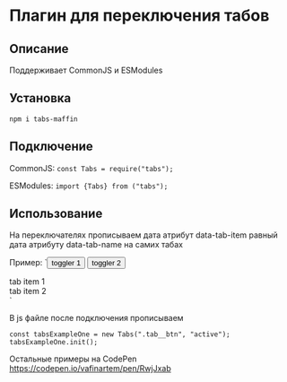 # Плагин для переключения табов

## Описание

Поддерживает CommonJS и ESModules

## Установка

`npm i tabs-maffin`

## Подключение

CommonJS:
`const Tabs = require("tabs");`

ESModules:
`import {Tabs} from ("tabs");`

## Использование

На переключателях прописываем дата атрибут data-tab-item равный дата атрибуту data-tab-name на самих табах

Пример:
`<button class="tab__btn active" data-tab-name="tab-1">toggler 1</button>
<button class="tab__btn" data-tab-name="tab-2">toggler 2</button>

<div class="tab__item" data-tab-item="tab-1">tab item 1</div>
<div class="tab__item" data-tab-item="tab-2">tab item 2</div>`

В js файле после подключения прописываем

`const tabsExampleOne = new Tabs(".tab__btn", "active"); tabsExampleOne.init();`

Остальные примеры на CodePen
https://codepen.io/vafinartem/pen/RwjJxab
